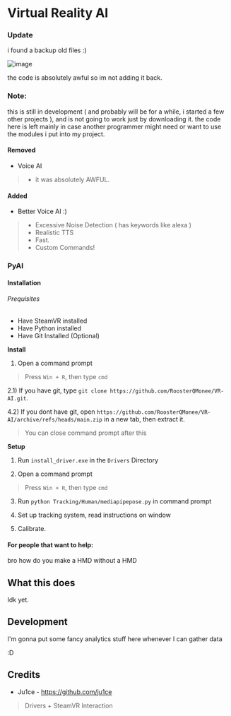 # Virtual Reality AI

### Update

i found a backup old files :)

![image](https://user-images.githubusercontent.com/82356323/231613385-086d59d1-ff1b-428d-95a6-e38d3182329b.png)

the code is absolutely awful so im not adding it back.


### Note:

this is still in development ( and probably will be for a while, i started a few other projects ), and is not going to work just by downloading it.
the code here is left mainly in case another programmer might need or want to use the modules i put into my project.

#### Removed

- Voice AI
> - it was absolutely AWFUL.


#### Added

- Better Voice AI :)
> - Excessive Noise Detection ( has keywords like alexa )
> - Realistic TTS
> - Fast.
> - Custom Commands!


### PyAI

#### Installation

###### Prequisites

- Have SteamVR installed
- Have Python installed
- Have Git Installed (Optional)

**Install**

1) Open a command prompt
  > Press `Win + R`, then type `cmd`

2.1) If you have git, type `git clone https://github.com/RoosterQMonee/VR-AI.git`.

4.2) If you dont have git, open `https://github.com/RoosterQMonee/VR-AI/archive/refs/heads/main.zip` in a new tab, then extract it.

> You can close command prompt after this

**Setup**

1) Run `install_driver.exe` in the `Drivers` Directory

2) Open a command prompt

  > Press `Win + R`, then type `cmd`

3) Run `python Tracking/Human/mediapipepose.py` in command prompt

4) Set up tracking system, read instructions on window

5) Calibrate.

#### For people that want to help:

bro how do you make a HMD without a HMD



What this does
---
Idk yet.



Development
---
I'm gonna put some fancy analytics stuff here whenever I can gather data

:D


## Credits

* Ju1ce - https://github.com/ju1ce
> Drivers + SteamVR Interaction
